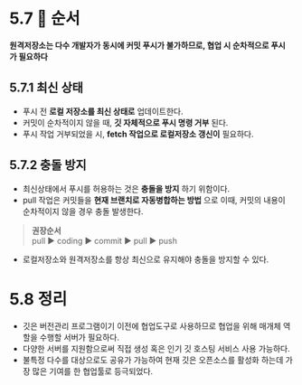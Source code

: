 # 5.7 🚀 순서

**원격저장소는 다수 개발자가 동시에 커밋 푸시가 불가하므로, 협업 시 순차적으로 푸시 가 필요하다**

## 5.7.1 최신 상태
* 푸시 전 __로컬 저장소를 최신 상태로__ 업데이트한다.
* 커밋이 순차적이지 않을 때, __깃 자체적으로 푸시 명령 거부__ 된다.
* 푸시 작업 거부되었을 시, __fetch 작업으로 로컬저장소 갱신이__ 필요하다.

## 5.7.2 충돌 방지
* 최신상태에서 푸시를 허용하는 것은 __충돌을 방지__ 하기 위함이다.
* pull 작업은 커밋들을 __현재 브랜치로 자동병합하는 방법__ 으로 이때, 커밋의 내용이 순차적이지 않을 경우 충돌 발생한다.
> __권장순서__ <br>
> pull ▶ coding ▶ commit ▶ pull ▶ push

* 로컬저장소와 원격저장소를 항상 최신으로 유지해야 충돌을 방지할 수 있다.


# 5.8 정리
* 깃은 버전관리 프로그램이기 이전에 협업도구로 사용하므로 협업을 위해 매개체 역할을 수행할 서버가 필요하다.
* 다양한 서버를 지원함으로써 직접 생성 혹은 인기 깃 호스팅 서비스 사용 가능하다.
* 불특정 다수를 대상으로도 공유가 가능하여 현재 깃은 오픈소스를 활성화 하는데 가장 많은 기여를 한 협업툴로 등극되었다.
